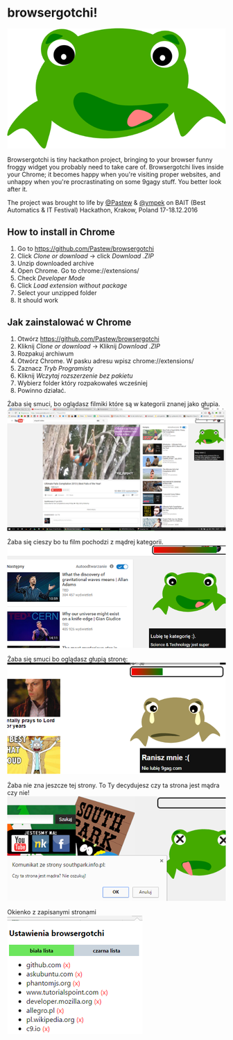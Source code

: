 # browsergotchi!

![browsergotchi mascot](https://raw.githubusercontent.com/Pastew/browsergotchi/master/icons/big.png)

Browsergotchi is tiny hackathon project, bringing to your browser funny froggy widget you probably need to take care of.
Browsergotchi lives inside your Chrome; it becomes happy when you're visiting proper websites, and unhappy when you're procrastinating on some 9gagy stuff. You better look after it.

The project was brought to life by [@Pastew](https://github.com/Pastew) & [@ympek](https://github.com/ympek)
on BAIT (Best Automatics & IT Festival) Hackathon,
Krakow, Poland
17-18.12.2016

## How to install in Chrome
1. Go to https://github.com/Pastew/browsergotchi
1. Click *Clone or download* -> click *Download .ZIP*
1. Unzip downloaded archive
1. Open Chrome. Go to chrome://extensions/
1. Check *Developer Mode*
1. Click *Load extension without package*
1. Select your unzipped folder
1. It should work

## Jak zainstalować w Chrome
1. Otwórz https://github.com/Pastew/browsergotchi
1. Kliknij *Clone or download* -> Kliknij *Download .ZIP*
1. Rozpakuj archiwum
1. Otwórz Chrome. W pasku adresu wpisz chrome://extensions/
1. Zaznacz *Tryb Programisty*
1. Kliknij *Wczytaj rozszerzenie bez pakietu*
1. Wybierz folder który rozpakowałeś wcześniej
1. Powinno działać.

Żaba się smuci, bo oglądasz filmiki które są w kategorii znanej jako głupia.
![sad example youtube](https://raw.githubusercontent.com/Pastew/browsergotchi/master/screenshots/sad_example_youtube.png)

Żaba się cieszy bo tu film pochodzi z mądrej kategorii.
![happy example youtube](https://raw.githubusercontent.com/Pastew/browsergotchi/master/screenshots/happy_example_youtube.png)

Żaba się smuci bo oglądasz głupią stronę:
![sad example 9gag](https://raw.githubusercontent.com/Pastew/browsergotchi/master/screenshots/sad_example_9gag.png)

Żaba nie zna jeszcze tej strony. To Ty decydujesz czy ta strona jest mądra czy nie!
![choice example](https://raw.githubusercontent.com/Pastew/browsergotchi/master/screenshots/choice.png)

Okienko z zapisanymi stronami
![choice example](https://raw.githubusercontent.com/Pastew/browsergotchi/master/screenshots/menu.png)
